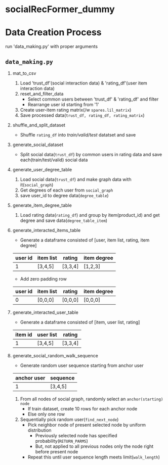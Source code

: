 # socialRecFormer_dummy

# Data Creation Process
run 'data_making.py' with proper arguments

## `data_making.py`
1. mat_to_csv
    1. Load 'trust_df'(social interaction data) & 'rating_df'(user item interaction data)
    2. reset_and_filter_data
        - Select common users between 'trust_df' & 'rating_df' and filter
        - Rearrange user id starting from '1'
    3. Create user-item rating matrix(/w `spares.lil_matrix`)
    4. Save processed data(`trust_df, rating_df, rating_matrix`)

2. shuffle_and_split_dataset
    - Shuffle `rating_df` into *train/valid/test* datatset and save

3. generate_social_dataset
    - Split social data(`trust_df`) by common users in rating data and save each(train/test/valid) social data
    
4. generate_user_degree_table
    1. Load social data(`trust_df`) and make graph data with it(`social_graph`)
    2. Get degrees of each user from `social_graph`
    3. save user_id to degree data(`degree_table`)

5. generate_item_degree_table
    1. Load rating data(`rating_df`) and group by item(product_id) and get degree and save data(`degree_table_item`)

6. generate_interacted_items_table
    - Generate a dataframe consisted of [user, item list, rating, item degree]

    |user id|item list|rating|item degree|  
    |---|---|---|---|
    |1|[3,4,5]|[3,3,4]|[1,2,3]|

    - Add zero padding row

    |user id|item list|rating|item degree|  
    |---|---|---|---|
    |0|[0,0,0]|[0,0,0]|[0,0,0]|

7. generate_interacted_user_table
    - Generate a dataframe consisted of [item, user list, rating]

    |item id|user list|rating|
    |---|---|---|
    |1|[3,4,5]|[3,3,4]|

8. generate_social_random_walk_sequence
    - Generate random user sequence starting from anchor user

    |anchor user|sequence|
    |---|---|
    |1|[3,4,5]|

    1. From all nodes of social graph, randomly select an `anchor(starting) node`
        - If train dataset, create 10 rows for each anchor node
        - Else only one row
    2. Sequentially pick random user(`find_next_node`)
        - Pick neighbor node of present selected node by uniform distribution
            - Previously selected node has specified probability(`RETURN_PARMS`)
            - But, not applied to all previous nodes only the node right before present node
        - Repeat this until user sequence length meets limit(`walk_length`)
        